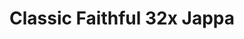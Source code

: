 ---
layout: post
title: Classic Faithful 32x Jappa
permalink: /classicfaithful/32x-jappa
header-img: https://database.faithfulpack.net/images/branding/social%20media/banners/github/cf32_banner.png

long_text: "<strong>A double resolution texture pack that continues Vattic’s classic faithful style today.</strong> <br><br>Initially part of the “Emulated Vattic Textures” project, or “EM” for short, the pack was designed to fix the stylistic shift that came under the leadership of Kraineff and later the Compliance / Faithful Administration. The main Faithful pack’s art direction shifted to something quite different to the original work Vattic had made, opting instead for a much more detailed, modern style to go along with the new textures the texture artist Jappa had made starting versions 1.14 inclusive. However, it left many people wondering about the state of the “old style” and if it would ever return.<br><br>Now, this original, “painted” style is back, officially.<br><br>[NOTE: Some versions are not available yet, these are all of the currently supported ones]"

downloads:
  - Current Versions:
      1.19.X Java: https://database.faithfulpack.net/packs/Classic-32x-Java/Jappa/Classic%20Faithful%2032x%20Jappa%20-%201.19.2.zip
      Latest Bedrock: https://database.faithfulpack.net/packs/Classic-32x-Bedrock/Jappa/Classic%20Faithful%2032x%20Jappa%20-%201.19.mcpack

  - Legacy Versions:
      1.18.X Java: https://database.faithfulpack.net/packs/Classic-32x-Java/Jappa/Classic%20Faithful%2032x%20Jappa%20-%201.18.2.zip
      1.8.X Java: https://database.faithfulpack.net/packs/Classic-32x-Java/Jappa/Classic%20Faithful%2032x%20Jappa%20-%201.8.9.zip
      1.7.X Java: https://database.faithfulpack.net/packs/Classic-32x-Java/Jappa/Classic%20Faithful%2032x%20Jappa%20-%201.7.10.zip
      1.6.X Java: https://database.faithfulpack.net/packs/Classic-32x-Java/Jappa/Classic%20Faithful%2032x%20Jappa%20-%201.6.4.zip
---